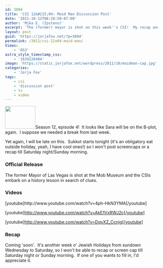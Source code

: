 ```yaml
---
id: 3894
title: 'CSI 12&#215;04: Maid Man Discussion Post'
date: '2011-10-12T08:28:50-07:00'
author: 'Mika E. (Ipstenu)'
excerpt: 'The (former) mayor is shot on this week''s CSI!  My recap and screencaps won''t be up till Saturday night or Sunday morning.'
layout: post
guid: 'https://jorjafox.net/?p=3894'
permalink: /2011/csi-12x04-maid-man/
Views:
    - '853'
astra_style_timestamp_css:
    - '1634226404'
image: 'https://static.jorjafox.net/wordpress/2011/10/maidman-cap.jpg'
categories:
    - 'Jorja Fox'
tags:
    - csi
    - 'discussion post'
    - tv
    - video
---
```


<img class="alignleft size-thumbnail wp-image-3902" title="maidman-cap" src="//static.jorjafox.net/wordpress/2011/10/maidman-cap-210x140.jpg" alt="" width="100" height="75" />Season 12, episode 4!  It looks like Sara will be on the B-plot, again.  I suppose we needed a break from last week.

Yet again, I will be late on this.  Sukkot starts tonight (it's an obligatory eat outside holiday, yeah, I have cool ones!) so I won't post screencaps or a recap till Saturday night/Sunday morning.
<h3>Official Release</h3>
The former Mayor of Las Vegas is shot at the Mob Museum and the CSIs embark on a history lesson in search of clues.
<h3>Videos</h3>
[youtube]http://www.youtube.com/watch?v=4ph-HkN3YMA[/youtube]

[youtube]http://www.youtube.com/watch?v=AkE1VxRWJ2c[/youtube]

[youtube]http://www.youtube.com/watch?v=DqvXZ_Ccnjg[/youtube]
<h3>Recap</h3>
Coming 'soon'.  It's another week o' Jewish Holidays from sundown Wednesday to Saturday, so I won't be able to recap or screen cap till Saturday night or Sunday morning.  If one of you wants to fill in, I'd appreciate it.